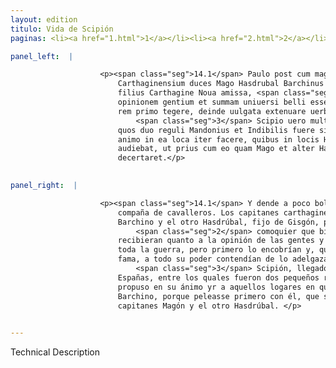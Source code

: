 ```yaml
---
layout: edition
titulo: Vida de Scipión
paginas: <li><a href="1.html">1</a></li><li><a href="2.html">2</a></li><li><a href="3.html">3</a></li><li><a href="4.html">4</a></li><li><a href="5.html">5</a></li><li><a href="6.html">6</a></li><li><a href="7.html">7</a></li><li><a href="8.html">8</a></li><li><a href="9.html">9</a></li><li><a href="10.html">10</a></li><li><a href="11.html">11</a></li><li><a href="12.html">12</a></li><li><a href="13.html">13</a></li><li><a href="14.html">14</a></li><li><a href="15.html">15</a></li><li><a href="16.html">16</a></li><li><a href="17.html">17</a></li><li><a href="18.html">18</a></li><li><a href="19.html">19</a></li><li><a href="20.html">20</a></li><li><a href="21.html">21</a></li><li><a href="22.html">22</a></li><li><a href="23.html">23</a></li><li><a href="24.html">24</a></li><li><a href="25.html">25</a></li><li><a href="26.html">26</a></li><li><a href="27.html">27</a></li><li><a href="28.html">28</a></li><li><a href="29.html">29</a></li><li><a href="30.html">30</a></li><li><a href="31.html">31</a></li><li><a href="32.html">32</a></li><li><a href="33.html">33</a></li><li><a href="34.html">34</a></li><li><a href="35.html">35</a></li><li><a href="36.html">36</a></li><li><a href="37.html">37</a></li><li><a href="38.html">38</a></li><li><a href="39.html">39</a></li><li><a href="40.html">40</a></li><li><a href="41.html">41</a></li><li><a href="42.html">42</a></li><li><a href="43.html">43</a></li><li><a href="44.html">44</a></li><li><a href="45.html">45</a></li><li><a href="46.html">46</a></li><li><a href="47.html">47</a></li><li><a href="48.html">48</a></li><li><a href="49.html">49</a></li><li><a href="50.html">50</a></li><li><a href="51.html">51</a></li><li><a href="52.html">52</a></li><li><a href="53.html">53</a></li><li><a href="54.html">54</a></li><li><a href="55.html">55</a></li><li><a href="56.html">56</a></li><li><a href="57.html">57</a></li><li><a href="58.html">58</a></li><li><a href="59.html">59</a></li><li><a href="60.html">60</a></li><li><a href="61.html">61</a></li><li><a href="62.html">62</a></li><li><a href="63.html">63</a></li><li><a href="64.html">64</a></li><li><a href="65.html">65</a></li><li><a href="66.html">66</a></li><li><a href="67.html">67</a></li><li><a href="68.html">68</a></li><li><a href="69.html">69</a></li><li><a href="70.html">70</a></li><li><a href="71.html">71</a></li><li><a href="72.html">72</a></li><li><a href="73.html">73</a></li><li><a href="74.html">74</a></li>

panel_left:  |

                    <p><span class="seg">14.1</span> Paulo post cum magna equitum manu in Romanorum castra rediit.
                        Carthaginensium duces Mago Hasdrubal Barchinus et alter Hasdrubal Gisgonis
                        filius Carthagine Noua amissa, <span class="seg">2</span> etsi non ignorabant quantum ad
                        opinionem gentium et summam uniuersi belli esset detrimenti acceptum, tamen
                        rem primo tegere, deinde uulgata extenuare uerbis quoad poterant nitebantur.
                            <span class="seg">3</span> Scipio uero multis populis principibusque Hispanis, inter
                        quos duo reguli Mandonius et Indibilis fuere sibi adiunctis, constituit
                        animo in ea loca iter facere, quibus in locis Hasdrubalem Barchinum esse
                        audiebat, ut prius cum eo quam Mago et alter Hasdrubal se ei coniungerent
                        decertaret.</p>
                

panel_right:  |

                    <p><span class="seg">14.1</span> Y dende a poco bolvió al real de los romanos con grand
                        compaña de cavalleros. Los capitanes carthagineses, Magón y Hasdrúbal
                        Barchino y el otro Hasdrúbal, fijo de Gisgón, perdida la Nueva Carthagine,
                            <span class="seg">2</span> comoquier que bien conoscían la quiebra que en esto
                        recibieran quanto a la opinión de las gentes y en lo que tocava a la suma de
                        toda la guerra, pero primero lo encobrían y, quando ya era divulgada la
                        fama, a todo su poder contendían de lo adelgazar con palabras. [183v,b]
                            <span class="seg">3</span> Scipión, llegados consigo muchos pueblos y príncipes de las
                        Españas, entre los quales fueron dos pequeños reyes Mandonio e Indíbile,
                        propuso en su ánimo yr a aquellos logares en que oyera estar Hasdrúbal
                        Barchino, porque peleasse primero con él, que se juntassen los otros dos
                        capitanes Magón y el otro Hasdrúbal. </p>
                

---
```


Technical Description 